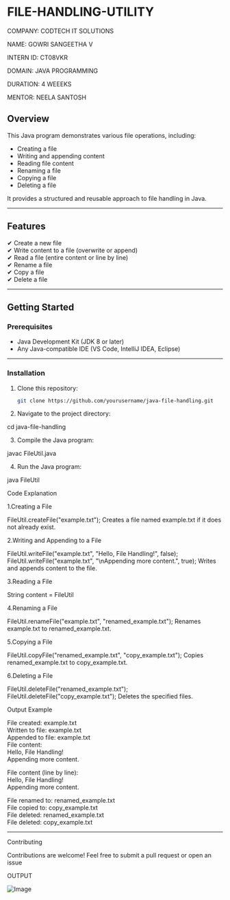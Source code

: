# FILE-HANDLING-UTILITY

COMPANY: CODTECH IT SOLUTIONS

NAME: GOWRI SANGEETHA V 

INTERN ID: CT08VKR

DOMAIN: JAVA PROGRAMMING 

DURATION: 4 WEEEKS

MENTOR: NEELA SANTOSH

## Overview  
This Java program demonstrates various file operations, including:  
- Creating a file  
- Writing and appending content  
- Reading file content  
- Renaming a file  
- Copying a file  
- Deleting a file  

It provides a structured and reusable approach to file handling in Java.  

---

## Features  
✔ Create a new file  
✔ Write content to a file (overwrite or append)  
✔ Read a file (entire content or line by line)  
✔ Rename a file  
✔ Copy a file  
✔ Delete a file  

---

## Getting Started  

### Prerequisites  
- Java Development Kit (JDK 8 or later)  
- Any Java-compatible IDE (VS Code, IntelliJ IDEA, Eclipse)  

---

### Installation  
1. Clone this repository:  
   ```sh
   git clone https://github.com/yourusername/java-file-handling.git

2. Navigate to the project directory:

cd java-file-handling

3. Compile the Java program:

javac FileUtil.java

4. Run the Java program:

java FileUtil

Code Explanation

1.Creating a File

FileUtil.createFile("example.txt");
Creates a file named example.txt if it does not already exist.

2.Writing and Appending to a File

FileUtil.writeFile("example.txt", "Hello, File Handling!", false);
FileUtil.writeFile("example.txt", "\nAppending more content.", true);
Writes and appends content to the file.

3.Reading a File

String content = FileUtil

4.Renaming a File

FileUtil.renameFile("example.txt", "renamed_example.txt");
Renames example.txt to renamed_example.txt.

5️.Copying a File

FileUtil.copyFile("renamed_example.txt", "copy_example.txt");
Copies renamed_example.txt to copy_example.txt.

6️.Deleting a File

FileUtil.deleteFile("renamed_example.txt");
FileUtil.deleteFile("copy_example.txt");
Deletes the specified files.

Output Example

File created: example.txt  
Written to file: example.txt  
Appended to file: example.txt  
File content:  
Hello, File Handling!  
Appending more content.  

File content (line by line):  
Hello, File Handling!  
Appending more content.  

File renamed to: renamed_example.txt  
File copied to: copy_example.txt  
File deleted: renamed_example.txt  
File deleted: copy_example.txt


---

Contributing

Contributions are welcome! Feel free to submit a pull request or open an issue

OUTPUT

![Image](https://github.com/user-attachments/assets/642ac0d9-efad-4168-8e58-48c21aa15f52)

